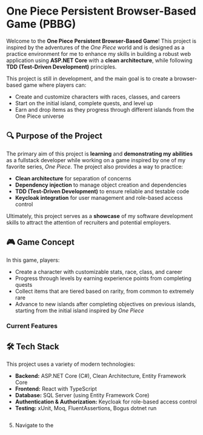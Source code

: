 # One Piece Persistent Browser-Based Game (PBBG)

Welcome to the **One Piece Persistent Browser-Based Game**! This project is inspired by the adventures of the *One Piece* world and is designed as a practice environment for me to enhance my skills in building a robust web application using **ASP.NET Core** with a **clean architecture**, while following **TDD (Test-Driven Development)** principles.

This project is still in development, and the main goal is to create a browser-based game where players can:
- Create and customize characters with races, classes, and careers
- Start on the initial island, complete quests, and level up
- Earn and drop items as they progress through different islands from the One Piece universe

## 🔍 Purpose of the Project

The primary aim of this project is **learning** and **demonstrating my abilities** as a fullstack developer while working on a game inspired by one of my favorite series, *One Piece*. The project also provides a way to practice:
- **Clean architecture** for separation of concerns
- **Dependency injection** to manage object creation and dependencies
- **TDD (Test-Driven Development)** to ensure reliable and testable code
- **Keycloak integration** for user management and role-based access control

Ultimately, this project serves as a **showcase** of my software development skills to attract the attention of recruiters and potential employers.

## 🎮 Game Concept

In this game, players:
- Create a character with customizable stats, race, class, and career
- Progress through levels by earning experience points from completing quests
- Collect items that are tiered based on rarity, from common to extremely rare
- Advance to new islands after completing objectives on previous islands, starting from the initial island inspired by *One Piece*

### Current Features

## 🛠️ Tech Stack

This project uses a variety of modern technologies:
- **Backend:** ASP.NET Core (C#), Clean Architecture, Entity Framework Core
- **Frontend:** React with TypeScript
- **Database:** SQL Server (using Entity Framework Core)
- **Authentication & Authorization:** Keycloak for role-based access control
- **Testing:** xUnit, Moq, FluentAssertions, Bogus
    dotnet run
    ```

5. Navigate to the
